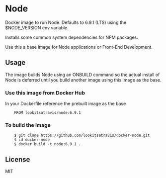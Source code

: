 # Node

Docker image to run Node. Defaults to 6.9.1 (LTS) using the $NODE_VERSION env variable.

Installs some common system dependencies for NPM packages.

Use this a base image for Node applications or Front-End Development.

## Usage

The image builds Node using an ONBUILD command so the actual install of Node is deferred until you build another image using this image as the base.

### Use this image from Docker Hub

In your Dockerfile reference the prebuilt image as the base

		FROM lookitsatravis/node:6.9.1

### To build the image

		$ git clone https://github.com/lookitsatravis/docker-node.git
		$ cd docker-node
		$ docker build -t node:6.9.1 .

## License

MIT
